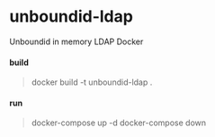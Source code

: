 # unboundid-ldap
Unboundid in memory LDAP Docker

#### build
> docker build -t unboundid-ldap .

#### run
> docker-compose up -d
> docker-compose down
